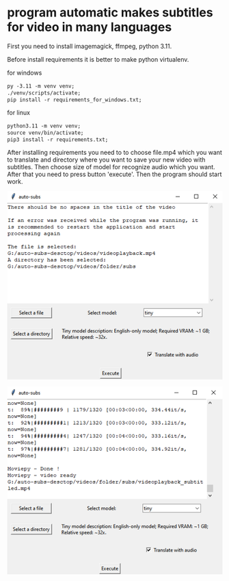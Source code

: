 # program automatic makes subtitles for video in many languages

First you need to install imagemagick, ffmpeg, python 3.11. 

Before install requirements it is better to make python virtualenv.

for windows
```
py -3.11 -m venv venv;
./venv/scripts/activate;
pip install -r requirements_for_windows.txt;
```

for linux
```
python3.11 -m venv venv;
source venv/bin/activate;
pip3 install -r requirements.txt;
```

After installing requirements you need to to choose file.mp4 which you want to translate and directory where you want to save your new video with subtitles. Then choose size of model for recognize audio which you want. After that you need to press button 'execute'. Then the program should start work.

![Alt text](./images/image.png)

![Alt text](./images/image2.png)